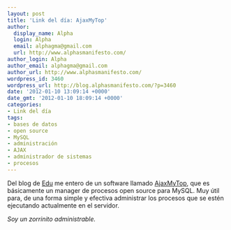 ```yaml
---
layout: post
title: 'Link del día: AjaxMyTop'
author:
  display_name: Alpha
  login: Alpha
  email: alphagma@gmail.com
  url: http://www.alphasmanifesto.com/
author_login: Alpha
author_email: alphagma@gmail.com
author_url: http://www.alphasmanifesto.com/
wordpress_id: 3460
wordpress_url: http://blog.alphasmanifesto.com/?p=3460
date: '2012-01-10 13:09:14 +0000'
date_gmt: '2012-01-10 18:09:14 +0000'
categories:
- Link del día
tags:
- bases de datos
- open source
- MySQL
- administración
- AJAX
- administrador de sistemas
- procesos
---
```


Del blog de [Edu](http://edufortes.com.ar/software/software-libre/monitor-web-de-mysql-en-php-y-ajax/) me entero de un software llamado [AjaxMyTop](http://sourceforge.net/projects/ajaxmytop), que es básicamente un manager de procesos open source para MySQL. Muy útil para, de una forma simple y efectiva administrar los procesos que se estén ejecutando actualmente en el servidor.

_Soy un zorrinito administrable._

